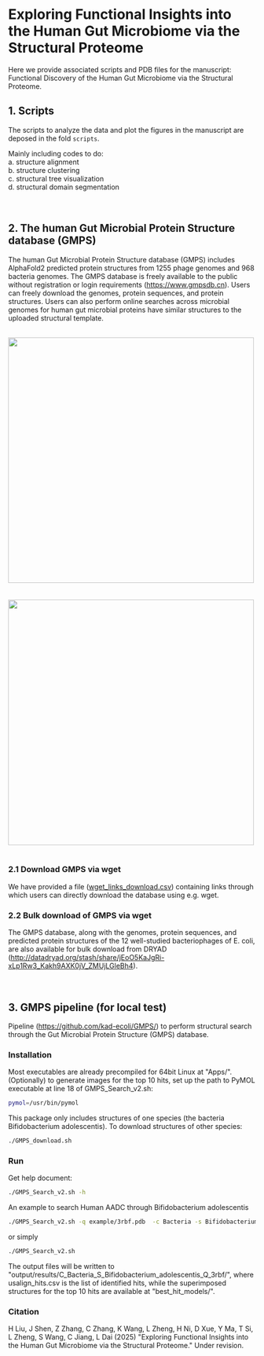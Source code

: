 # Exploring Functional Insights into the Human Gut Microbiome via the Structural Proteome

Here we provide associated scripts and PDB files for the manuscript: Functional Discovery of the Human Gut Microbiome via the Structural Proteome.


## 1. Scripts
The scripts to analyze the data and plot the figures in the manuscript are deposed in the fold `scripts`.<br />

Mainly including codes to do:<br />
a. structure alignment<br />
b. structure clustering<br />
c. structural tree visualization<br />
d. structural domain segmentation<br />
<br />
<br />

## 2. The human Gut Microbial Protein Structure database (GMPS)
The human Gut Microbial Protein Structure database (GMPS) includes AlphaFold2 predicted protein structures from 1255 phage genomes and 968 bacteria genomes. The GMPS database is freely available to the public without registration or login requirements (https://www.gmpsdb.cn). Users can freely download the genomes, protein sequences, and protein structures. Users can also perform online searches across microbial genomes for human gut microbial proteins have similar structures to the uploaded structural template. 
<br />
<br />

<img src="https://github.com/user-attachments/assets/f22cf939-648f-4d4c-a1aa-7f128c7d41ff" width="500" />
<br />

<br />
<br />
<img src="https://github.com/user-attachments/assets/a3dd2241-b3b7-49d9-86e0-6426fe26ce53" width="500" />
<br />
<br />

### 2.1 Download GMPS via wget
We have provided a file ([wget_links_download.csv](https://github.com/BinhongLiu/GMPS/blob/main/wget_links_download.csv)) containing links through which users can directly download the database using e.g. wget.
<br />
### 2.2 Bulk download of GMPS via wget
The GMPS database, along with the genomes, protein sequences, and predicted protein structures of the 12 well-studied bacteriophages of E. coli, are also available for bulk download from DRYAD (http://datadryad.org/stash/share/jEoO5KaJgRi-xLp1Rw3_Kakh9AXK0jV_ZMUjLGleBh4).
<br />
<br />
<br />

## 3. GMPS pipeline (for local test)
Pipeline (https://github.com/kad-ecoli/GMPS/) to perform structural search through the Gut Microbial Protein Structure (GMPS) database.

### Installation ###

Most executables are already precompiled for 64bit Linux at "Apps/".
(Optionally) to generate images for the top 10 hits, set up the path to PyMOL executable at line 18 of GMPS_Search_v2.sh:
```bash
pymol=/usr/bin/pymol
```

This package only includes structures of one species (the bacteria Bifidobacterium adolescentis). To download structures of other species:
```bash
./GMPS_download.sh
```

### Run ###

Get help document:
```bash
./GMPS_Search_v2.sh -h
```

An example to search Human AADC through Bifidobacterium adolescentis
```bash
./GMPS_Search_v2.sh -q example/3rbf.pdb  -c Bacteria -s Bifidobacterium_adolescentis -o output
```
or simply
```bash
./GMPS_Search_v2.sh
```
The output files will be written to "output/results/C_Bacteria_S_Bifidobacterium_adolescentis_Q_3rbf/", where usalign_hits.csv is the list of identified hits, while the superimposed structures for the top 10 hits are available at "best_hit_models/".


### Citation ###
H Liu, J Shen, Z Zhang, C Zhang, K Wang, L Zheng, H Ni, D Xue, Y Ma, T Si, L Zheng, S Wang, C Jiang, L Dai
(2025) "Exploring Functional Insights into the Human Gut Microbiome via the Structural Proteome." Under revision.


